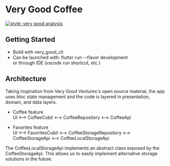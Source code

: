 # Very Good Coffee

[![style: very good analysis][very_good_analysis_badge]][very_good_analysis_link]

## Getting Started

- Build with very_good_cli
- Can be launched with: flutter run --flavor development  
  or through IDE (vscode run shortcut, etc.)

## Architecture

Taking inspiration from Very Good Ventures's open source material, the app uses bloc state management and
the code is layered in presentation, domain, and data layers.

- Coffee feature  
  UI <--> CoffeeCubit <--> CoffeeRepository <--> CoffeeApi

- Favorites feature  
  UI <--> FavoritesCubit <--> CoffeeStorageRepository <--> CoffeeStorageApi <--> CoffeeLocalStorageApi

The CoffeeLocalStorageApi implements an abstract class exposed by the CoffeeStorageApi.
This allows us to easily implement alternative storage solutions in the future.

[very_good_analysis_badge]: https://img.shields.io/badge/style-very_good_analysis-B22C89.svg
[very_good_analysis_link]: https://pub.dev/packages/very_good_analysis
